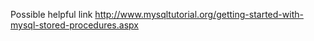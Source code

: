Possible helpful link http://www.mysqltutorial.org/getting-started-with-mysql-stored-procedures.aspx
